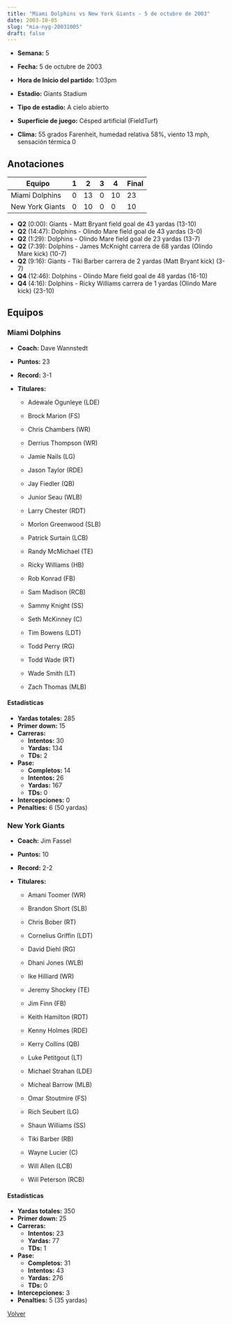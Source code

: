 ```yaml
---
title: "Miami Dolphins vs New York Giants - 5 de octubre de 2003"
date: 2003-10-05
slug: "mia-nyg-20031005"
draft: false
---
```


* **Semana:** 5
* **Fecha:** 5 de octubre de 2003

* **Hora de Inicio del partido:** 1:03pm
* **Estadio:** Giants Stadium
* **Tipo de estadio:** A cielo abierto
* **Superficie de juego:** Césped artificial (FieldTurf)
* **Clima:** 55 grados Farenheit, humedad relativa 58%, viento 13 mph, sensación térmica 0





## Anotaciones
| Equipo | 1 | 2 | 3 | 4 | Final |
|--------|---|---|---|---|-------|
| Miami Dolphins  | 0 | 13 | 0 | 10  | 23 |
| New York Giants  | 0 | 10 | 0 | 0  | 10 |
* **Q2** (0:00): Giants - Matt Bryant field goal de 43 yardas (13-10)
* **Q2** (14:47): Dolphins - Olindo Mare field goal de 43 yardas (3-0)
* **Q2** (1:29): Dolphins - Olindo Mare field goal de 23 yardas (13-7)
* **Q2** (7:39): Dolphins - James McKnight carrera de 68 yardas (Olindo Mare kick) (10-7)
* **Q2** (9:16): Giants - Tiki Barber carrera de 2 yardas (Matt Bryant kick) (3-7)
* **Q4** (12:46): Dolphins - Olindo Mare field goal de 48 yardas (16-10)
* **Q4** (4:16): Dolphins - Ricky Williams carrera de 1 yardas (Olindo Mare kick) (23-10)


## Equipos


### Miami Dolphins
* **Coach:** Dave Wannstedt
* **Puntos:** 23
* **Record:** 3-1
* **Titulares:** 

  * Adewale Ogunleye (LDE) 

  * Brock Marion (FS) 

  * Chris Chambers (WR) 

  * Derrius Thompson (WR) 

  * Jamie Nails (LG) 

  * Jason Taylor (RDE) 

  * Jay Fiedler (QB) 

  * Junior Seau (WLB) 

  * Larry Chester (RDT) 

  * Morlon Greenwood (SLB) 

  * Patrick Surtain (LCB) 

  * Randy McMichael (TE) 

  * Ricky Williams (HB) 

  * Rob Konrad (FB) 

  * Sam Madison (RCB) 

  * Sammy Knight (SS) 

  * Seth McKinney (C) 

  * Tim Bowens (LDT) 

  * Todd Perry (RG) 

  * Todd Wade (RT) 

  * Wade Smith (LT) 

  * Zach Thomas (MLB) 

#### Estadísticas
* **Yardas totales:** 285
* **Primer down:** 15
* **Carreras:**
  * **Intentos:** 30
  * **Yardas:** 134
  * **TDs:** 2
* **Pase:**
  * **Completos:** 14
  * **Intentos:** 26
  * **Yardas:** 167
  * **TDs:** 0
* **Intercepciones:** 0
* **Penalties:** 6 (50 yardas)

### New York Giants
* **Coach:** Jim Fassel
* **Puntos:** 10
* **Record:** 2-2
* **Titulares:** 

  * Amani Toomer (WR) 

  * Brandon Short (SLB) 

  * Chris Bober (RT) 

  * Cornelius Griffin (LDT) 

  * David Diehl (RG) 

  * Dhani Jones (WLB) 

  * Ike Hilliard (WR) 

  * Jeremy Shockey (TE) 

  * Jim Finn (FB) 

  * Keith Hamilton (RDT) 

  * Kenny Holmes (RDE) 

  * Kerry Collins (QB) 

  * Luke Petitgout (LT) 

  * Michael Strahan (LDE) 

  * Micheal Barrow (MLB) 

  * Omar Stoutmire (FS) 

  * Rich Seubert (LG) 

  * Shaun Williams (SS) 

  * Tiki Barber (RB) 

  * Wayne Lucier (C) 

  * Will Allen (LCB) 

  * Will Peterson (RCB) 

#### Estadísticas
* **Yardas totales:** 350
* **Primer down:** 25
* **Carreras:**
  * **Intentos:** 23
  * **Yardas:** 77
  * **TDs:** 1
* **Pase:**
  * **Completos:** 31
  * **Intentos:** 43
  * **Yardas:** 276
  * **TDs:** 0
* **Intercepciones:** 3
* **Penalties:** 5 (35 yardas)


[Volver](/historia/2003)
